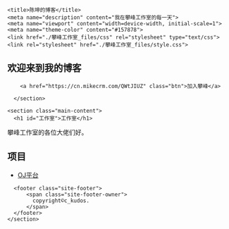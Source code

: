 
<!-- saved from url=(0029)https://nicklaus24.github.io/blog/ -->
<html lang="zh-CN"><head><meta http-equiv="Content-Type" content="text/html; charset=UTF-8">
    
    <title>陈坤的博客</title>
    <meta name="description" content="我在攀峰工作室的每一天">
    <meta name="viewport" content="width=device-width, initial-scale=1">
    <meta name="theme-color" content="#157878">
    <link href="./攀峰工作室_files/css" rel="stylesheet" type="text/css">
    <link rel="stylesheet" href="./攀峰工作室_files/style.css">
  </head>
  <body>
    <section class="page-header">
      <h1 class="project-name">欢迎来到我的博客</h1>
      
        <a href="https://cn.mikecrm.com/QWtJIUZ" class="btn">加入攀峰</a>
      
      </section>

    <section class="main-content">
      <h1 id="工作室">工作室</h1>

<p>攀峰工作室的各位大佬们好。</p>

<h1 id="项目">项目</h1>

<ul>
  <li><a href="acm.hdu.edu.cn">OJ平台</a><!--HDOJ--></li>
</ul>


      
      <footer class="site-footer">
          <span class="site-footer-owner">
            copyright©c_kudos.
          </span>
      </footer>
    </section>
  

</body></html>
